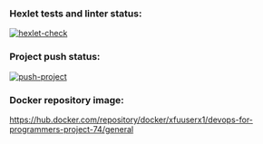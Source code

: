 ### Hexlet tests and linter status:
[![hexlet-check](https://github.com/Trick-Or-Treat-X/devops-for-programmers-project-74/actions/workflows/hexlet-check.yml/badge.svg)](https://github.com/Trick-Or-Treat-X/devops-for-programmers-project-74/actions/workflows/hexlet-check.yml)

### Project push status:
[![push-project](https://github.com/Trick-Or-Treat-X/devops-for-programmers-project-74/actions/workflows/push.yml/badge.svg)](https://github.com/Trick-Or-Treat-X/devops-for-programmers-project-74/actions/workflows/push.yml)

### Docker repository image:
https://hub.docker.com/repository/docker/xfuuserx1/devops-for-programmers-project-74/general